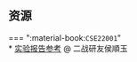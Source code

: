 ## 资源  
=== ":material-book:`CSE22001`"  
    * [实验报告参考](https://api.mir6.com/api/lanzou?url=https://cqu-openlib.lanzout.com/i6vK2244jyla&down=true) @ 二战研友侯順玉  